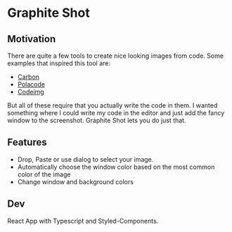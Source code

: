 # Graphite Shot

## Motivation

There are quite a few tools to create nice looking images from code. Some examples that inspired this tool are:

- [Carbon](https://carbon.now.sh)
- [Polacode](https://marketplace.visualstudio.com/items?itemName=pnp.polacode)
- [Codeimg](https://codeimg.io/)

 But all of these require that you actually write the code in them. I wanted something where I could write my code in the editor and just add the fancy window to the screenshot.
 Graphite Shot lets you do just that.

## Features

- Drop, Paste or use dialog to select your image.
- Automatically choose the window color based on the most common color of the image
- Change window and background colors

## Dev

React App with Typescript and Styled-Components.
